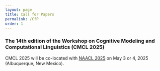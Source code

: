 ```yaml
---
layout: page
title: Call for Papers
permalink: /CfP
order: 1
---
```


### The 14th edition of the Workshop on Cognitive Modeling and Computational Linguistics (CMCL 2025)

CMCL 2025 will be co-located with [NAACL 2025](https://2025.naacl.org/) on May 3 or 4, 2025 (Albuquerque, New Mexico).


<!--
## Call of Paper

Co-located with ACL 2024 in Bankok, Thailand.


<iframe src="https://www.google.com/maps/embed?pb=!1m18!1m12!1m3!1d992233.6942053817!2d99.97363989628013!3d13.723724826940103!2m3!1f0!2f0!3f0!3m2!1i1024!2i768!4f13.1!3m3!1m2!1s0x311d6032280d61f3%3A0x10100b25de24820!2sBangkok%2C%20Thailandia!5e0!3m2!1sit!2sit!4v1703056488349!5m2!1sit!2sit" width="600" height="450" style="border:0;" allowfullscreen="" loading="lazy" referrerpolicy="no-referrer-when-downgrade"></iframe>

For info:
- [https://cmclorg.github.io](https://cmclorg.github.io)
- [cmclorganizers2024@gmail.com](mailto:cmclorganizers2024@gmail.com)


### Workshop Description
CMCL 2024 is a one-day workshop held in conjunction with ACL 2024. CMCL invites papers on cognitive modeling, cognitively-inspired natural language processing, and, more broadly, the alignment of language models with human cognition/perception. The 2024 workshop follows in the tradition of earlier meetings at ACL 2010, ACL 2011, NAACL-HLT 2012, ACL 2013, ACL 2014, NAACL 2015, EACL 2017, LSA 2018, NAACL 2019, EMNLP 2020, NAACL 2021, and ACL 2022.

### Scope and Topics
The research interests/questions include, but are not limited to:
- Human-like language acquisition/learning: How is language acquisition of language models (LMs) (dis)similar to humans, and why?
- Contrasting/aligning NLP models with human behavior data: What do humans compute during language comprehension/production, and how/why?
- Linguistic probing of NLP models: How well do current language models understand/represent/generalize language behaviorally/internally?
- Linguistically-motivated data modeling/analysis: How can one quantify a particular aspect of language?
- Emergent communication/language: What are the sufficient conditions for the emergence of language?

A more formal description of the workshop scope is:
- Stochastic models of factors influencing a speaker's production or comprehension decisions.
- Models of semantic interpretation, including psychologically realistic notions of word and phrase meaning and composition.
- Incremental parsers for diverse grammar formalisms and their psychological plausibility.
- Models of speaker-specific linguistic adaptation and/or generalization.
- Models of first and second language acquisition and bilingual language processing.
- Behavioral tasks for better understanding neural models of linguistic representation.
- Models and empirical analysis of the relationship between mechanistic psycholinguistic principles and pragmatics or semantics.
- Models of lexical acquisition, including phonology, morphology, and semantics.
- Psychologically motivated models of grammar induction.
- Psychologically plausible models of lexical or conceptual representations.
- Models of language disorders, such as aphasia, dyslexia, or dysgraphia.
- Behavioral datasets or resources for modeling language processing or production in languages other than English.
- Models of language comprehension difficulty.
- Models of language learning and generalization.
- Models of linguistic information propagation and language evolution in communities.
- Cognitively-motivated models of discourse and dialogue.

### Invited Speakers
We are pleased to announce the following invited speakers for the 2024 edition:

- [Aida Nematzadeh](http://www.aidanematzadeh.me/) (Google DeepMind)
- [Frank Keller](https://homepages.inf.ed.ac.uk/keller/) (University of Edinburgh) 


### Important Dates
- ~~May 17~~ **May 31, 2024**: Paper submission/commitment deadline (**extended**)
- ~~June 17~~ **June 28, 2024**: Notification of acceptance (**extended**)
- ~~July 1~~ **July 4, 2024**: Camera-ready paper due (**extended**)
- August 15, 2024: Workshop dates


Deadlines are at **11:59 pm AOE**

### Workshop submissions
CMCL accepts direct submissions through the OpenReview site: [https://openreview.net/group?id=aclweb.org/ACL/2024/Workshop/CMCL](https://openreview.net/group?id=aclweb.org/ACL/2024/Workshop/CMCL).

We also receive papers already reviewed in ACL Rolling Review (ARR) February or earlier; their acceptance to CMCL will be based on the ARR reviews.
ARR: [https://openreview.net/group?id=aclweb.org/ACL/ARR](https://openreview.net/group?id=aclweb.org/ACL/ARR)

Commitment page:[https://openreview.net/group?id=aclweb.org/ACL/2024/Workshop/CMCL_ARR_Commitment](https://openreview.net/group?id=aclweb.org/ACL/2024/Workshop/CMCL_ARR_Commitment)

You can find below a schema about submission and ARR cycle.
![ARR submission](ARR.png){:class="img-responsive"}

### Submission types
We invite three types of submissions: 

(1) Archival regular workshop submissions that present original research in either long (8 pages + references) or short (4 pages + references) paper format. 

(2) Non-archival submissions of extended abstracts that present preliminary results (from 2 to 4 pages + references). 

(3) Non-archival cross-submission of long/short papers that present relevant research submitted/published elsewhere (including ACL "Findings of..." papers).


- Only regular workshop papers submitted via (1) will be included in the proceedings, but all types of papers will have a presentation opportunity in the workshop.
- Submissions must be formatted using the ACL style template ([https://github.com/acl-org/acl-style-files](https://github.com/acl-org/acl-style-files)) and submitted via a PDF file.
- We adhere to the ACL anonymity policy: [https://www.aclweb.org/adminwiki/index.php/ACL_Anonymity_Policy](https://www.aclweb.org/adminwiki/index.php/ACL_Anonymity_Policy)
- This year we don't host a shared task.

Final versions of accepted papers will be given **one additional page of content** (up to 9 pages for long papers, up to 5 pages for short papers) to address reviewers’ comments.

### Workshop Organizers
Tatsuki Kuribayashi (MBZUAI, [tatsuki.kuribayashi@mbzuai.ac.ae](mailto:tatsuki.kuribayashi@mbzuai.ac.ae))

Giulia Rambelli (University of Bologna, [giulia.rambelli4@unibo.it](mailto:giulia.rambelli4@unibo.it))

Ece Takmaz (University of Amsterdam, [ece.takmaz@uva.nl](mailto:ece.takmaz@uva.nl))

Philipp Wicke (Ludwig Maximilian University LMU, [pwicke@cis.lmu.de](mailto:pwicke@cis.lmu.de))

Yohei Oseki (University of Tokyo, [oseki@g.ecc.u-tokyo.ac.jp](mailto:oseki@g.ecc.u-tokyo.ac.jp))

## Website
[https://cmclorg.github.io/](https://cmclorg.github.io/)

### Sponsoring Institutions
This workshop was supported by JSPS KAKENHI Grant Number JP24H00087.

### Contact
[cmclorganizers2024@gmail.com](mailto:cmclorganizers2024@gmail.com)
-->

<!-- ## Workshop Submissions

We accept three categories of papers: regular workshop papers, extended abstracts and cross-submissions. Only regular workshop papers will be included in the proceedings as archival publications. All submissions should be in PDF format: https://openreview.net/group?id=aclweb.org/ACL/2022/Workshop/CMCL.
To facilitate double-blind reviewing, submitted manuscripts should not include any identifying information about the authors. Submissions with associated preprints (e.g. arXiv) will be considered. Submissions must be formatted using ACL 2022 templates, available at: https://aclrollingreview.org/cfp.
We accept papers that have been committed to ACL 2022: they will have to be submitted through the workshop website by Mar 18, 2022. Notice that the authors will be asked to describe how they addressed the ACL reviewers' comments.

**REGULAR WORKSHOP PAPERS** can be either full (8 pages of content + references) or short papers (4 pages + references) reporting original and unpublished research that combines cognitive modeling and computational linguistics. *If a workshop paper has been submitted elsewhere, the authors have to declare it at submission time. Papers to be presented at CMCL 2022 must be withdrawn from other venues.*

**EXTENDED ABSTRACTS** (from 2 to 4 pages + references) describe preliminary work or results that have not been published before. Accepted abstracts will be presented at the workshop, but will *not* be included in the workshop proceedings.

We will also accept **CROSS-SUBMISSIONS** (from 2 to 4 pages + references) for papers on related topics that have already appeared in a non-NLP venue (e.g. CogSci). These papers will be presented at the workshop, but will *not* be included in the proceedings. Interested authors are asked to add a note on the original venue in the submission.


### SHARED TASK ON EYE-TRACKING DATA PREDICTION

This year, we have prepared a shared task on multilingual eye-tracking data prediction. Full details have been included at the shared task website [here: https://competitions.codalab.org/competitions/36415](https://competitions.codalab.org/competitions/36415).

For more info on the shared task: [cmclsharedtask@gmail.com](mailto:cmclsharedtask@gmail.com)


## Important Dates

- Submission deadline: ~~February 28, 2022~~ March 7, 2022 (including shared-task papers)
- Deadline for Submission of ACL-committed papers: March 18, 2022
- Notification of acceptance: March 26, 2022
- Camera-ready version due: April 10, 2022
- Workshop date: May 26, 2022 (TBD)

All deadlines are 11:59 PM (UTC-12:00) (i.e., anywhere on earth)


## Workshop Organizers

* Emmanuele Chersoni, The Hong Kong Polytechnic University
* Nora Hollenstein, University of Copenhagen
* Cassandra Jacobs, University at Buffalo
* Yohei Oseki, University of Tokyo
* Laurent Prévot, Aix-Marseille University
* Enrico Santus, Bayer


## Programme Committee

Laura Aina (Pompeu Fabre University of Barcelona), Raquel Garrido Alhama (Tilburg University), Afra Alishahi (Tilburg University), Philippe Blache (Aix-Marseille University), Christos Christodoulopoulos (Amazon), Aniello De Santo (University of Utah), Vesna Djokic (University of Amsterdam), Micha Elsner (Ohio State University), Raquel Fernandez (University of Amsterdam), Abdellah Fourtassi (Aix-Marseille University), Michael Frank (Stanford University), Robert Frank (Yale University), Stella Frank (University of Trento), Diego Frassinelli (University of Konstanz), John Hale (University of Georgia), Yu-Yin Hsu (The Hong Kong Polytechnic University), Tim Hunter (UCLA), Samar Husain (IIT Delhi), Anna Ivanova (MIT), Jordan Kodner (Stony Brook University), Gianluca Lebani (University Ca’ Foscari Venezia), Fred Mailhot (Dialpad), Karl Neergaard (University of Macau), Ludovica Pannitto (University of Trento), Stephen Politzer-Ahles (The Hong Kong Polytechnic University), Vito Pirrelli (ILC-CNR Pisa), Giulia Rambelli (University of Pisa), Roi Reichart (Technion – Israel Institute of Technology), Rachel A Ryskin (University of California Merced), Lavinia Salicchi (The Hong Kong Polytechnic University), William Schuler (Ohio State University), Marco Silvio Giuseppe Senaldi (McGill University), Cory Shain (MIT), Friederike Seyfried (The Hong Kong Polytechnic University), Ece Takmaz (University of Amsterdam), Lonneke Van Der Plas (Idiap Research Institute), Yao Yao (The Hong Kong Polytechnic University), Frances Yung (Saarland University).

## Sponsoring Institutions

Japan Society for the Promotion of Science

Laboratoire Parole et Langage, CNRS, France


## Contact Email

[cmclorganizers2022@gmail.com](mailto:cmclorganizers2022@gmail.com)

-->

